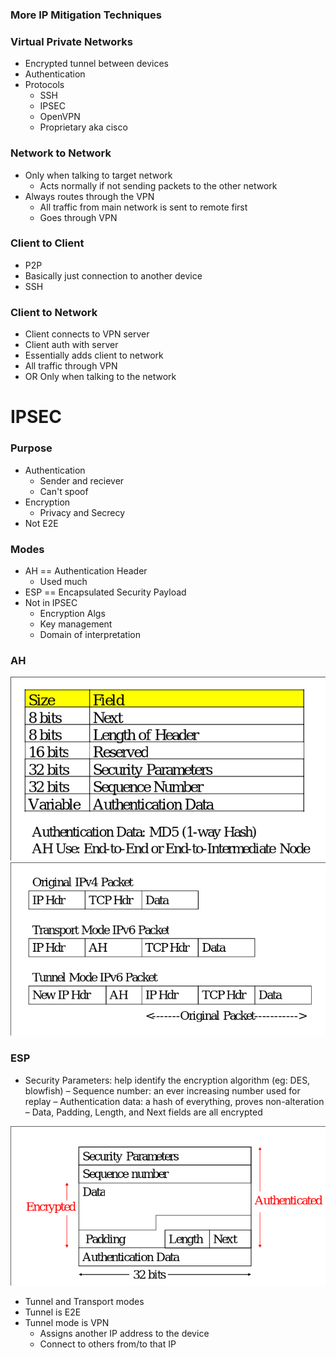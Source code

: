 
### More IP Mitigation Techniques

### Virtual Private Networks
- Encrypted tunnel between devices
- Authentication
- Protocols
    - SSH
    - IPSEC
    - OpenVPN
    - Proprietary aka cisco

### Network to Network
- Only when talking to target network
    - Acts normally if not sending packets to the other network
- Always routes through the VPN
    - All traffic from main network is sent to remote first
    - Goes through VPN

### Client to Client
- P2P
- Basically just connection to another device
- SSH

### Client to Network
- Client connects to VPN server 
- Client auth with server
- Essentially adds client to network
- All traffic through VPN
- OR Only when talking to the network

# IPSEC

### Purpose
- Authentication
    - Sender and reciever
    - Can't spoof
- Encryption
    - Privacy and Secrecy
- Not E2E

### Modes
- AH == Authentication Header
    - Used much
- ESP == Encapsulated Security Payload
- Not in IPSEC
    - Encryption Algs
    - Key management
    - Domain of interpretation

### AH
![AH_packet](./AH_packet.png)
![AH_packet2](./AH_packet2.png)

### ESP
- Security Parameters: help identify the encryption algorithm (eg: DES, blowfish)
– Sequence number: an ever increasing number used for replay
– Authentication data: a hash of everything, proves non-alteration
– Data, Padding, Length, and Next fields are all encrypted


![ESP_packet2](./ESP_packet.png)


- Tunnel and Transport modes
- Tunnel is E2E 
- Tunnel mode is VPN 
    - Assigns another IP address to the device
    - Connect to others from/to that IP

